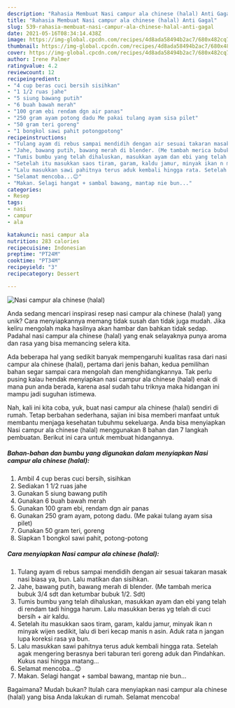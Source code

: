 ```yaml
---
description: "Rahasia Membuat Nasi campur ala chinese (halal) Anti Gagal"
title: "Rahasia Membuat Nasi campur ala chinese (halal) Anti Gagal"
slug: 539-rahasia-membuat-nasi-campur-ala-chinese-halal-anti-gagal
date: 2021-05-16T08:34:14.438Z
image: https://img-global.cpcdn.com/recipes/4d8ada58494b2ac7/680x482cq70/nasi-campur-ala-chinese-halal-foto-resep-utama.jpg
thumbnail: https://img-global.cpcdn.com/recipes/4d8ada58494b2ac7/680x482cq70/nasi-campur-ala-chinese-halal-foto-resep-utama.jpg
cover: https://img-global.cpcdn.com/recipes/4d8ada58494b2ac7/680x482cq70/nasi-campur-ala-chinese-halal-foto-resep-utama.jpg
author: Irene Palmer
ratingvalue: 4.2
reviewcount: 12
recipeingredient:
- "4 cup beras cuci bersih sisihkan"
- "1 1/2 ruas jahe"
- "5 siung bawang putih"
- "6 buah bawah merah"
- "100 gram ebi rendam dgn air panas"
- "250 gram ayam potong dadu Me pakai tulang ayam sisa pilet"
- "50 gram teri goreng"
- "1 bongkol sawi pahit potongpotong"
recipeinstructions:
- "Tulang ayam di rebus sampai mendidih dengan air sesuai takaran masak nasi biasa ya, bun. Lalu matikan dan sisihkan."
- "Jahe, bawang putih, bawang merah di blender. (Me tambah merica bubuk 3/4 sdt dan ketumbar bubuk 1/2. Sdt)"
- "Tumis bumbu yang telah dihaluskan, masukkan ayam dan ebi yang telah di rendam tadi hingga harum. Lalu masukkan beras yg telah di cuci bersih + air kaldu."
- "Setelah itu masukkan saos tiram, garam, kaldu jamur, minyak ikan n minyak wijen sedikit, lalu di beri kecap manis n asin. Aduk rata n jangan lupa koreksi rasa ya bun."
- "Lalu masukkan sawi pahitnya terus aduk kembali hingga rata. Setelah agak mengering berasnya beri taburan teri goreng aduk dan Pindahkan. Kukus nasi hingga matang..."
- "Selamat mencoba...😊"
- "Makan. Selagi hangat + sambal bawang, mantap nie bun..."
categories:
- Resep
tags:
- nasi
- campur
- ala

katakunci: nasi campur ala 
nutrition: 283 calories
recipecuisine: Indonesian
preptime: "PT24M"
cooktime: "PT34M"
recipeyield: "3"
recipecategory: Dessert

---
```



![Nasi campur ala chinese (halal)](https://img-global.cpcdn.com/recipes/4d8ada58494b2ac7/680x482cq70/nasi-campur-ala-chinese-halal-foto-resep-utama.jpg)

Anda sedang mencari inspirasi resep nasi campur ala chinese (halal) yang unik? Cara menyiapkannya memang tidak susah dan tidak juga mudah. Jika keliru mengolah maka hasilnya akan hambar dan bahkan tidak sedap. Padahal nasi campur ala chinese (halal) yang enak selayaknya punya aroma dan rasa yang bisa memancing selera kita.



Ada beberapa hal yang sedikit banyak mempengaruhi kualitas rasa dari nasi campur ala chinese (halal), pertama dari jenis bahan, kedua pemilihan bahan segar sampai cara mengolah dan menghidangkannya. Tak perlu pusing kalau hendak menyiapkan nasi campur ala chinese (halal) enak di mana pun anda berada, karena asal sudah tahu triknya maka hidangan ini mampu jadi suguhan istimewa.


Nah, kali ini kita coba, yuk, buat nasi campur ala chinese (halal) sendiri di rumah. Tetap berbahan sederhana, sajian ini bisa memberi manfaat untuk membantu menjaga kesehatan tubuhmu sekeluarga. Anda bisa menyiapkan Nasi campur ala chinese (halal) menggunakan 8 bahan dan 7 langkah pembuatan. Berikut ini cara untuk membuat hidangannya.

<!--inarticleads1-->

##### Bahan-bahan dan bumbu yang digunakan dalam menyiapkan Nasi campur ala chinese (halal):

1. Ambil 4 cup beras cuci bersih, sisihkan
1. Sediakan 1 1/2 ruas jahe
1. Gunakan 5 siung bawang putih
1. Gunakan 6 buah bawah merah
1. Gunakan 100 gram ebi, rendam dgn air panas
1. Gunakan 250 gram ayam, potong dadu. (Me pakai tulang ayam sisa pilet)
1. Gunakan 50 gram teri, goreng
1. Siapkan 1 bongkol sawi pahit, potong-potong




<!--inarticleads2-->

##### Cara menyiapkan Nasi campur ala chinese (halal):

1. Tulang ayam di rebus sampai mendidih dengan air sesuai takaran masak nasi biasa ya, bun. Lalu matikan dan sisihkan.
1. Jahe, bawang putih, bawang merah di blender. (Me tambah merica bubuk 3/4 sdt dan ketumbar bubuk 1/2. Sdt)
1. Tumis bumbu yang telah dihaluskan, masukkan ayam dan ebi yang telah di rendam tadi hingga harum. Lalu masukkan beras yg telah di cuci bersih + air kaldu.
1. Setelah itu masukkan saos tiram, garam, kaldu jamur, minyak ikan n minyak wijen sedikit, lalu di beri kecap manis n asin. Aduk rata n jangan lupa koreksi rasa ya bun.
1. Lalu masukkan sawi pahitnya terus aduk kembali hingga rata. Setelah agak mengering berasnya beri taburan teri goreng aduk dan Pindahkan. Kukus nasi hingga matang...
1. Selamat mencoba...😊
1. Makan. Selagi hangat + sambal bawang, mantap nie bun...




Bagaimana? Mudah bukan? Itulah cara menyiapkan nasi campur ala chinese (halal) yang bisa Anda lakukan di rumah. Selamat mencoba!

